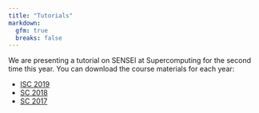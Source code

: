```yaml
---
title: "Tutorials"
markdown:
  gfm: true
  breaks: false
---
```


We are presenting a tutorial on SENSEI at Supercomputing for the second time this year.
You can download the course materials for each year:

+ [ISC 2019](/tutorials/isc19.html)
+ [SC 2018](/tutorials/sc18.html)
+ [SC 2017](/tutorials/sc17.html)
